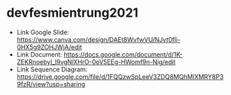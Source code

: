 # devfesmientrung2021

 
 - Link Google Slide: https://www.canva.com/design/DAEt8WvfwVU/NJvt0fli-0HX5g9ZOHJWjA/edit
 - Link Document: https://docs.google.com/document/d/1K-ZEKRnoebyI_l9vgNlXHrO-0oV5EEg-HWomf9n-Nig/edit
 - Link Sequence Diagram: https://drive.google.com/file/d/1FQQzwSpLeeV3ZDQ8MQhMlXMRY8P39fzR/view?usp=sharing
